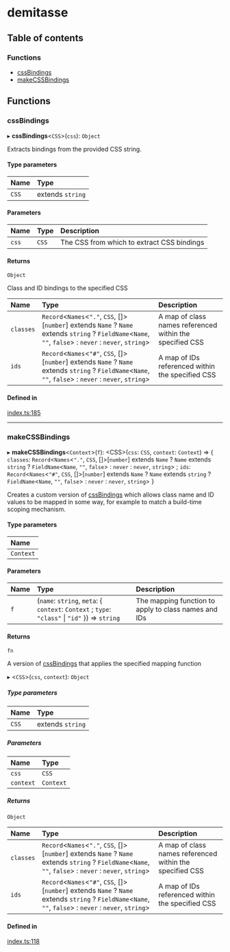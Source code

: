 # demitasse

## Table of contents

### Functions

- [cssBindings](README.md#cssbindings)
- [makeCSSBindings](README.md#makecssbindings)

## Functions

### cssBindings

▸ **cssBindings**<`CSS`\>(`css`): `Object`

Extracts bindings from the provided CSS string.

#### Type parameters

| Name | Type |
| :------ | :------ |
| `CSS` | extends `string` |

#### Parameters

| Name | Type | Description |
| :------ | :------ | :------ |
| `css` | `CSS` | The CSS from which to extract CSS bindings |

#### Returns

`Object`

Class and ID bindings to the specified CSS

| Name | Type | Description |
| :------ | :------ | :------ |
| `classes` | `Record`<`Names`<``"."``, `CSS`, []\>[`number`] extends `Name` ? `Name` extends `string` ? `FieldName`<`Name`, ``""``, ``false``\> : `never` : `never`, `string`\> | A map of class names referenced within the specified CSS |
| `ids` | `Record`<`Names`<``"#"``, `CSS`, []\>[`number`] extends `Name` ? `Name` extends `string` ? `FieldName`<`Name`, ``""``, ``false``\> : `never` : `never`, `string`\> | A map of IDs referenced within the specified CSS |

#### Defined in

[index.ts:185](https://github.com/nsaunders/demitasse/blob/72eadbd/lib/src/index.ts#L185)

___

### makeCSSBindings

▸ **makeCSSBindings**<`Context`\>(`f`): <CSS\>(`css`: `CSS`, `context`: `Context`) => { `classes`: `Record`<`Names`<``"."``, `CSS`, []\>[`number`] extends `Name` ? `Name` extends `string` ? `FieldName`<`Name`, ``""``, ``false``\> : `never` : `never`, `string`\> ; `ids`: `Record`<`Names`<``"#"``, `CSS`, []\>[`number`] extends `Name` ? `Name` extends `string` ? `FieldName`<`Name`, ``""``, ``false``\> : `never` : `never`, `string`\>  }

Creates a custom version of [cssBindings](README.md#cssbindings) which allows class name
and ID values to be mapped in some way, for example to match a build-time
scoping mechanism.

#### Type parameters

| Name |
| :------ |
| `Context` |

#### Parameters

| Name | Type | Description |
| :------ | :------ | :------ |
| `f` | (`name`: `string`, `meta`: { `context`: `Context` ; `type`: ``"class"`` \| ``"id"``  }) => `string` | The mapping function to apply to class names and IDs |

#### Returns

`fn`

A version of [cssBindings](README.md#cssbindings) that applies the specified
mapping function

▸ <`CSS`\>(`css`, `context`): `Object`

##### Type parameters

| Name | Type |
| :------ | :------ |
| `CSS` | extends `string` |

##### Parameters

| Name | Type |
| :------ | :------ |
| `css` | `CSS` |
| `context` | `Context` |

##### Returns

`Object`

| Name | Type | Description |
| :------ | :------ | :------ |
| `classes` | `Record`<`Names`<``"."``, `CSS`, []\>[`number`] extends `Name` ? `Name` extends `string` ? `FieldName`<`Name`, ``""``, ``false``\> : `never` : `never`, `string`\> | A map of class names referenced within the specified CSS |
| `ids` | `Record`<`Names`<``"#"``, `CSS`, []\>[`number`] extends `Name` ? `Name` extends `string` ? `FieldName`<`Name`, ``""``, ``false``\> : `never` : `never`, `string`\> | A map of IDs referenced within the specified CSS |

#### Defined in

[index.ts:118](https://github.com/nsaunders/demitasse/blob/72eadbd/lib/src/index.ts#L118)
